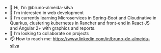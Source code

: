 - 👋 Hi, I’m @bruno-almeida-silva
- 👀 I’m interested in web development
- 🌱 I’m currently learning Microservices in Spring-Boot and Cloudnative in Quarkus, clustering kubernetes in Rancher and front-end in React JS and Angular 2+ with graphics and reports.
- 💞️ I’m looking to collaborate on projects
- 📫 How to reach me: https://www.linkedin.com/in/bruno-de-almeida-silva

<!---
bruno-almeida-silva/bruno-almeida-silva is a ✨ special ✨ repository because its `README.md` (this file) appears on your GitHub profile.
You can click the Preview link to take a look at your changes.
--->
